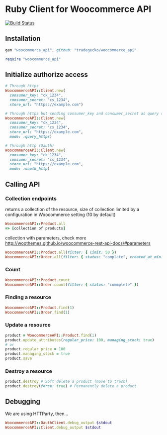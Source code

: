 # Ruby Client for Woocommerce API

[![Build Status](https://semaphoreci.com/api/v1/tradegecko/woocommerce_api/branches/fix-variations/badge.svg)](https://semaphoreci.com/tradegecko/woocommerce_api)
## Installation
```ruby
gem "woocommerce_api", github: "tradegecko/woocommerce_api"
```
```ruby
require "woocommerce_api"
```

## Initialize authorize access

```ruby
# Through https
WoocommerceAPI::Client.new(
  consumer_key: "ck_1234", 
  consumer_secret: "cs_1234", 
  store_url: "https://example.com")

# Through https but sending consumer_key and consumer_secret as query string
WoocommerceAPI::Client.new(
  consumer_key: "ck_1234", 
  consumer_secret: "cs_1234", 
  store_url: "https://example.com", 
  mode: :query_https)

# Through http (Oauth) 
WoocommerceAPI::Client.new(
  consumer_key: "ck_1234", 
  consumer_secret: "cs_1234", 
  store_url: "https://example.com", 
  mode: :oauth_http)
```

## Calling API
### Collection endpoints
returns a collection of the resource, size of collection limited by a configuration in Woocommerce setting (10 by default)
```ruby
WoocommerceAPI::Product.all
=> [collection of products]
```
collection with parameters, check more http://woothemes.github.io/woocommerce-rest-api-docs/#parameters 
```ruby
WoocommerceAPI::Product.all(filter: { limit: 50 })
WoocommerceAPI::Order.all(filter: { status: "complete", created_at_min: "2015-11-01" })
```
### Count 
```ruby
WoocommerceAPI::Product.count
WoocommerceAPI::Order.count(filter: { status: "commplete" })
```
### Finding a resource
```ruby 
WoocommerceAPI::Product.find(1) 
WoocommerceAPI::Order.find(1)
```
### Update a resource
```ruby
product = WoocommerceAPI::Product.find(1) 
product.update_attributes(regular_price: 100, managing_stock: true)
# or
product.regular_price = 100
product.managing_stock = true
product.save
```
### Destroy a resource 
```ruby
product.destroy # Soft delete a product (move to trash)
product.destroy(force: true) # Permanently delete a product
```

## Debugging 
We are using HTTParty, then...
```ruby
WoocommerceAPI::OauthClient.debug_output $stdout
WoocommerceAPI::Client.debug_output $stdout
```
